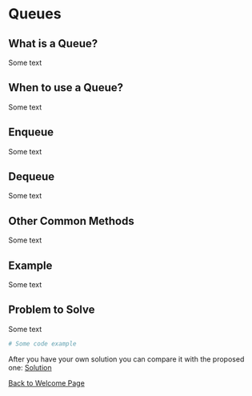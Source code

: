 # Queues

## What is a Queue?
Some text

## When to use a Queue?
Some text

## Enqueue
Some text

## Dequeue
Some text

## Other Common Methods
Some text

## Example
Some text

## Problem to Solve
Some text



```python
# Some code example
```

After you have your own solution you can compare it with the proposed one: [Solution](module_01.py)



[Back to Welcome Page](0-welcome.md)



